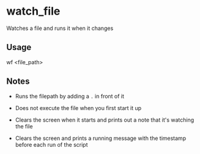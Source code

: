 # watch_file

Watches a file and runs it when it changes

## Usage

wf <file_path>


## Notes

- Runs the filepath by adding a `.` in
front of it 

- Does not execute the file when you first
start it up

- Clears the screen when it starts and
prints out a note that it's watching
the file

- Clears the screen and prints a running
message with the timestamp before each
run of the script

